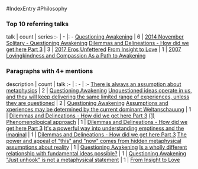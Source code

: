 #IndexEntry #Philosophy

### Top 10 referring talks
talk | count | series
:- | - |: -
<a data-href="Questioning Awakening" href="Questioning+Awakening" class="internal-link">Questioning Awakening</a> | 6 | <a data-href="2014 November Solitary - Questioning Awakening" href="2014+November+Solitary+-+Questioning+Awakening" class="internal-link">2014 November Solitary - Questioning Awakening</a>
<a data-href="Dilemmas and Delineations - How did we get here Part 3" href="Dilemmas+and+Delineations+-+How+did+we+get+here+Part+3" class="internal-link">Dilemmas and Delineations - How did we get here Part 3</a> | 3 | <a data-href="2017 Eros Unfettered" href="2017+Eros+Unfettered" class="internal-link">2017 Eros Unfettered</a>
<a data-href="From Insight to Love" href="From+Insight+to+Love" class="internal-link">From Insight to Love</a> | 1 | <a data-href="2007 Lovingkindness and Compassion As a Path to Awakening" href="2007+Lovingkindness+and+Compassion+As+a+Path+to+Awakening" class="internal-link">2007 Lovingkindness and Compassion As a Path to Awakening</a>

### Paragraphs with 4+ mentions
description | count | talk
:- | : - | :-
<a aria-label-position="top" aria-label="Questioning Awakening > There is always an assumption about metaphysics" data-href="Questioning Awakening#There is always an assumption about metaphysics" href="Questioning+Awakening#There+is+always+an+assumption+about+metaphysics" class="internal-link">There is always an assumption about metaphysics</a> | 2 | <a data-href="Questioning Awakening" href="Questioning+Awakening" class="internal-link">Questioning Awakening</a>
<a aria-label-position="top" aria-label="Questioning Awakening > Unquestioned ideas operate in us and they will keep delivering the same limited range of experiences unless they are questioned" data-href="Questioning Awakening#Unquestioned ideas operate in us and they will keep delivering the same limited range of experiences unless they are questioned" href="Questioning+Awakening#Unquestioned+ideas+operate+in+us+and+they+will+keep+delivering+the+same+limited+range+of+experiences+unless+they+are+questioned" class="internal-link">Unquestioned ideas operate in us, and they will keep delivering the same limited range of experiences, unless they are questioned</a> | 2 | <a data-href="Questioning Awakening" href="Questioning+Awakening" class="internal-link">Questioning Awakening</a>
<a aria-label-position="top" aria-label="Dilemmas and Delineations - How did we get here Part 3 > Assumptions and xperiences may be determined by the current dominant Weltanschauung" data-href="Dilemmas and Delineations - How did we get here Part 3#Assumptions and xperiences may be determined by the current dominant Weltanschauung" href="Dilemmas+and+Delineations+-+How+did+we+get+here+Part+3#Assumptions+and+xperiences+may+be+determined+by+the+current+dominant+Weltanschauung" class="internal-link">Assumptions and xperiences may be determined by the current dominant Weltanschauung</a> | 1 | <a data-href="Dilemmas and Delineations - How did we get here Part 3" href="Dilemmas+and+Delineations+-+How+did+we+get+here+Part+3" class="internal-link">Dilemmas and Delineations - How did we get here Part 3</a>
<a aria-label-position="top" aria-label="Dilemmas and Delineations - How did we get here Part 3 > 1 Phenomenological approach" data-href="Dilemmas and Delineations - How did we get here Part 3#1 Phenomenological approach" href="Dilemmas+and+Delineations+-+How+did+we+get+here+Part+3#1+Phenomenological+approach" class="internal-link">(1) Phenomenological approach</a> | 1 | <a data-href="Dilemmas and Delineations - How did we get here Part 3" href="Dilemmas+and+Delineations+-+How+did+we+get+here+Part+3" class="internal-link">Dilemmas and Delineations - How did we get here Part 3</a>
<a aria-label-position="top" aria-label="Dilemmas and Delineations - How did we get here Part 3 > Its a powerful way into understanding emptiness and the imaginal" data-href="Dilemmas and Delineations - How did we get here Part 3#It's a powerful way into understanding emptiness and the imaginal" href="Dilemmas+and+Delineations+-+How+did+we+get+here+Part+3#It%27s+a+powerful+way+into+understanding+emptiness+and+the+imaginal" class="internal-link">It&#x27;s a powerful way into understanding emptiness and the imaginal</a> | 1 | <a data-href="Dilemmas and Delineations - How did we get here Part 3" href="Dilemmas+and+Delineations+-+How+did+we+get+here+Part+3" class="internal-link">Dilemmas and Delineations - How did we get here Part 3</a>
<a aria-label-position="top" aria-label="Questioning Awakening > The power and appeal of this and now comes from hidden metaphysical assumptions about reality" data-href="Questioning Awakening#The power and appeal of this and now comes from hidden metaphysical assumptions about reality" href="Questioning+Awakening#The+power+and+appeal+of+%22this%22+and+%22now%22+comes+from+hidden+metaphysical+assumptions+about+reality" class="internal-link">The power and appeal of &quot;this&quot; and &quot;now&quot; comes from hidden metaphysical assumptions about reality</a> | 1 | <a data-href="Questioning Awakening" href="Questioning+Awakening" class="internal-link">Questioning Awakening</a>
<a aria-label-position="top" aria-label="Questioning Awakening > Is a wholly different relationship with fundamental ideas possible" data-href="Questioning Awakening#Is a wholly different relationship with fundamental ideas possible" href="Questioning+Awakening#Is+a+wholly+different+relationship+with+fundamental+ideas+possible" class="internal-link">Is a wholly different relationship with fundamental ideas possible?</a> | 1 | <a data-href="Questioning Awakening" href="Questioning+Awakening" class="internal-link">Questioning Awakening</a>
<a aria-label-position="top" aria-label="From Insight to Love > Just unhook is not a metaphysical statement" data-href="From Insight to Love#Just unhook is not a metaphysical statement" href="From+Insight+to+Love#%22Just+unhook%22+is+not+a+metaphysical+statement" class="internal-link">&quot;Just unhook&quot; is not a metaphysical statement</a> | 1 | <a data-href="From Insight to Love" href="From+Insight+to+Love" class="internal-link">From Insight to Love</a>

